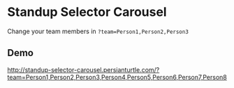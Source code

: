 # Standup Selector Carousel

Change your team members in `?team=Person1,Person2,Person3`

## Demo

http://standup-selector-carousel.persianturtle.com/?team=Person1,Person2,Person3,Person4,Person5,Person6,Person7,Person8
